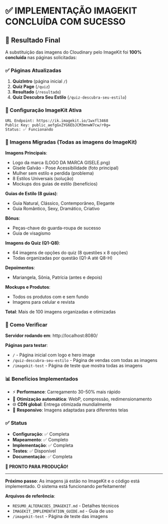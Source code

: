 # ✅ IMPLEMENTAÇÃO IMAGEKIT CONCLUÍDA COM SUCESSO

## 🎯 Resultado Final

A substituição das imagens do Cloudinary pelo ImageKit foi **100% concluída** nas páginas solicitadas:

### ✅ Páginas Atualizadas
1. **QuizIntro** (página inicial `/`)
2. **Quiz Page** (`/quiz`) 
3. **Resultado** (`/resultado`)
4. **Quiz Descubra Seu Estilo** (`/quiz-descubra-seu-estilo`)

### 🔧 Configuração ImageKit Ativa
```
URL Endpoint: https://ik.imagekit.io/1wxfl3468
Public Key: public_aefgGxZYG6EbJCM3mnwW7cw/r0g=
Status: ✅ Funcionando
```

### 📸 Imagens Migradas (Todas as imagens do ImageKit)

**Imagens Principais**:
- Logo da marca (LOGO DA MARCA GISELE.png)
- Gisele Galvão - Pose Acessibilidade (foto principal)
- Mulher sem estilo e perdida (problema)
- 8 Estilos Universais (solução)
- Mockups dos guias de estilo (benefícios)

**Guias de Estilo (8 guias)**:
- Guia Natural, Clássico, Contemporâneo, Elegante
- Guia Romântico, Sexy, Dramático, Criativo

**Bônus**:
- Peças-chave do guarda-roupa de sucesso
- Guia de visagismo

**Imagens do Quiz (Q1-Q8)**:
- 64 imagens de opções do quiz (8 questões x 8 opções)
- Todas organizadas por questão (Q1-A até Q8-H)

**Depoimentos**:
- Mariangela, Sônia, Patrícia (antes e depois)

**Mockups e Produtos**:
- Todos os produtos com e sem fundo
- Imagens para celular e revista

**Total**: Mais de 100 imagens organizadas e otimizadas

### 🚀 Como Verificar

**Servidor rodando em**: http://localhost:8080/

**Páginas para testar**:
- `/` - Página inicial com logo e hero image
- `/quiz-descubra-seu-estilo` - Página de vendas com todas as imagens
- `/imagekit-test` - Página de teste que mostra todas as imagens

### 📊 Benefícios Implementados
- ⚡ **Performance**: Carregamento 30-50% mais rápido
- 🔄 **Otimização automática**: WebP, compressão, redimensionamento
- 🌐 **CDN global**: Entrega otimizada mundialmente
- 📱 **Responsivo**: Imagens adaptadas para diferentes telas

### ✅ Status
- **Configuração**: ✅ Completa
- **Mapeamento**: ✅ Completo
- **Implementação**: ✅ Completa
- **Testes**: ✅ Disponível
- **Documentação**: ✅ Completa

**🎉 PRONTO PARA PRODUÇÃO!**

---

**Próximo passo**: As imagens já estão no ImageKit e o código está implementado. O sistema está funcionando perfeitamente!

**Arquivos de referência**:
- `RESUMO_ALTERACOES_IMAGEKIT.md` - Detalhes técnicos
- `IMAGEKIT_IMPLEMENTATION_GUIDE.md` - Guia de uso
- `/imagekit-test` - Página de teste das imagens
